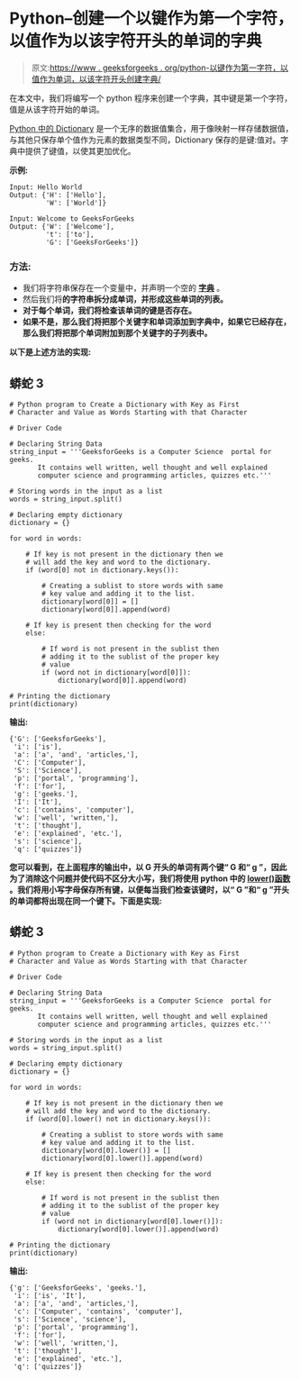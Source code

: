 # Python–创建一个以键作为第一个字符，以值作为以该字符开头的单词的字典

> 原文:[https://www . geeksforgeeks . org/python-以键作为第一字符，以值作为单词，以该字符开头创建字典/](https://www.geeksforgeeks.org/python-create-a-dictionary-with-key-as-first-character-and-value-as-words-starting-with-that-character/)

在本文中，我们将编写一个 python 程序来创建一个字典，其中键是第一个字符，值是从该字符开始的单词。

[Python 中的 Dictionary](https://www.geeksforgeeks.org/python-dictionary/) 是一个无序的数据值集合，用于像映射一样存储数据值，与其他只保存单个值作为元素的数据类型不同，Dictionary 保存的是键:值对。字典中提供了键值，以使其更加优化。

**示例:**

```
Input: Hello World
Output: {'H': ['Hello'], 
         'W': ['World']}

Input: Welcome to GeeksForGeeks
Output: {'W': ['Welcome'], 
         't': ['to'], 
         'G': ['GeeksForGeeks']}

```

### 方法:

*   我们将字符串保存在一个变量中，并声明一个空的 [**字典**](https://www.geeksforgeeks.org/python-dictionary/) 。
*   然后我们将[](https://www.geeksforgeeks.org/python-string-split/)**的字符串拆分成单词，并形成这些单词的列表。**
*   **对于每个单词，我们将检查该单词的键是否存在。**
*   **如果不是，那么我们将把那个关键字和单词添加到字典中，如果它已经存在，那么我们将把那个单词附加到那个关键字的子列表中。**

****以下是上述方法的实现:****

## **蟒蛇 3**

```
# Python program to Create a Dictionary with Key as First
# Character and Value as Words Starting with that Character

# Driver Code

# Declaring String Data
string_input = '''GeeksforGeeks is a Computer Science  portal for geeks.
       It contains well written, well thought and well explained
       computer science and programming articles, quizzes etc.'''

# Storing words in the input as a list
words = string_input.split()

# Declaring empty dictionary
dictionary = {}

for word in words:

    # If key is not present in the dictionary then we
    # will add the key and word to the dictionary.
    if (word[0] not in dictionary.keys()):

        # Creating a sublist to store words with same
        # key value and adding it to the list.
        dictionary[word[0]] = []
        dictionary[word[0]].append(word)

    # If key is present then checking for the word
    else:

        # If word is not present in the sublist then
        # adding it to the sublist of the proper key
        # value
        if (word not in dictionary[word[0]]):
            dictionary[word[0]].append(word)

# Printing the dictionary
print(dictionary)
```

****输出:****

```
{'G': ['GeeksforGeeks'], 
 'i': ['is'], 
 'a': ['a', 'and', 'articles,'], 
 'C': ['Computer'],
 'S': ['Science'], 
 'p': ['portal', 'programming'], 
 'f': ['for'], 
 'g': ['geeks.'], 
 'I': ['It'], 
 'c': ['contains', 'computer'], 
 'w': ['well', 'written,'], 
 't': ['thought'],
 'e': ['explained', 'etc.'], 
 's': ['science'], 
 'q': ['quizzes']} 
```

**您可以看到，在上面程序的输出中，以 **G** 开头的单词有两个键“ **G** 和“ **g** ”，因此为了消除这个问题并使代码不区分大小写，我们将使用 python 中的 [**lower()函数**](https://www.geeksforgeeks.org/python-string-lower/) 。我们将用小写字母保存所有键，以便每当我们检查该键时，以“ **G** ”和“ **g** ”开头的单词都将出现在同一个键下。下面是实现:**

## **蟒蛇 3**

```
# Python program to Create a Dictionary with Key as First
# Character and Value as Words Starting with that Character

# Driver Code

# Declaring String Data
string_input = '''GeeksforGeeks is a Computer Science  portal for geeks.
       It contains well written, well thought and well explained
       computer science and programming articles, quizzes etc.'''

# Storing words in the input as a list
words = string_input.split()

# Declaring empty dictionary
dictionary = {}

for word in words:

    # If key is not present in the dictionary then we
    # will add the key and word to the dictionary.
    if (word[0].lower() not in dictionary.keys()):

        # Creating a sublist to store words with same
        # key value and adding it to the list.
        dictionary[word[0].lower()] = []
        dictionary[word[0].lower()].append(word)

    # If key is present then checking for the word
    else:

        # If word is not present in the sublist then
        # adding it to the sublist of the proper key
        # value
        if (word not in dictionary[word[0].lower()]):
            dictionary[word[0].lower()].append(word)

# Printing the dictionary
print(dictionary)
```

****输出:****

```
{'g': ['GeeksforGeeks', 'geeks.'],
 'i': ['is', 'It'],
 'a': ['a', 'and', 'articles,'], 
 'c': ['Computer', 'contains', 'computer'], 
 's': ['Science', 'science'], 
 'p': ['portal', 'programming'], 
 'f': ['for'], 
 'w': ['well', 'written,'], 
 't': ['thought'], 
 'e': ['explained', 'etc.'], 
 'q': ['quizzes']} 
```
